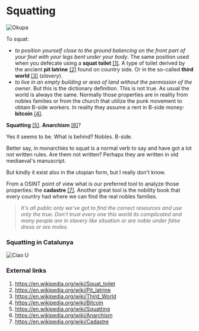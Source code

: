 # Squatting

![Okupa](http://telecomlobby.com/Images/Okupayresiste.jpg)

To squat:

-  *to position yourself close to the ground balancing on the front part of your feet with your legs bent under your body*. The same position used when you defecate using a **squat toilet** [[1]](https://en.wikipedia.org/wiki/Squat_toilet). A type of toilet derived by the ancient **pit latrine** [[2]](https://en.wikipedia.org/wiki/Pit_latrine) found on country side. Or in the so-called **third world** [[3]](https://en.wikipedia.org/wiki/Third_World) (*slavery*).
- *to live in an empty building or area of land without the permission of the owner*. But this is the dictionary definition. This is not true. As usual the world is always the same. Normally those properties are in reality from nobles families or from the church that utilize the punk movement to obtain B-side workers. In reality they assume a rent in B-side money: **bitcoin** [[4]](https://en.wikipedia.org/wiki/Bitcoin).

**Squatting** [[5]](https://en.wikipedia.org/wiki/Squatting).  **Anarchism** [[6]](https://en.wikipedia.org/wiki/Anarchism)? 

Yes it seems to be. What is behind? Nobles. B-side.

Better say, in monarchies to squat is a normal verb to say and have got a lot not written rules. Are them not written? Perhaps they are written in old mediaeval's manuscript. 

But kindly it exist also in the utopian form, but I really don't know.

From a OSINT point of view what is our preferred tool to analyze those properties: the **cadastre** [[7]](https://en.wikipedia.org/wiki/Cadastre). Another great tool is the nobility book that every country had where we can find the real nobles families. 

> *It's all public only we've got to find the correct resources and use only the true. Don't trust every one this world its complicated and many people are in slavery like situation or are noble under false dress or are moles.*

### Squatting in Catalunya

![Ciao U](http://telecomlobby.com/Images/82967724_625618471528699_468013259491279507_n.jpg)



### External links

1. https://en.wikipedia.org/wiki/Squat_toilet
2. https://en.wikipedia.org/wiki/Pit_latrine
3. https://en.wikipedia.org/wiki/Third_World
4. https://en.wikipedia.org/wiki/Bitcoin
5. https://en.wikipedia.org/wiki/Squatting
6. https://en.wikipedia.org/wiki/Anarchism
7. https://en.wikipedia.org/wiki/Cadastre